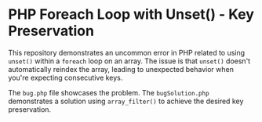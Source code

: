 # PHP Foreach Loop with Unset() - Key Preservation
This repository demonstrates an uncommon error in PHP related to using `unset()` within a `foreach` loop on an array.  The issue is that `unset()` doesn't automatically reindex the array, leading to unexpected behavior when you're expecting consecutive keys.

The `bug.php` file showcases the problem.  The `bugSolution.php` demonstrates a solution using `array_filter()` to achieve the desired key preservation.